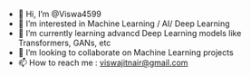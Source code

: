 - 👋 Hi, I’m @Viswa4599
- 👀 I’m interested in Machine Learning / AI/ Deep Learning
- 🌱 I’m currently learning advancd Deep Learning models like Transformers, GANs, etc
- 💞️ I’m looking to collaborate on Machine Learning projects
- 📫 How to reach me : viswajitnair@gmail.com

<!---
Viswa4599/Viswa4599 is a ✨ special ✨ repository because its `README.md` (this file) appears on your GitHub profile.
You can click the Preview link to take a look at your changes.
--->
